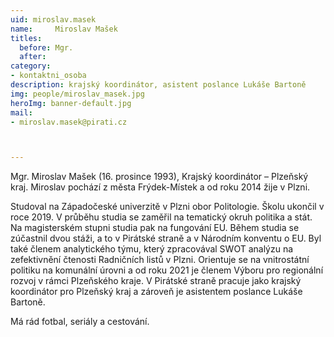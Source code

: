 ```yaml
---
uid: miroslav.masek
name:     Miroslav Mašek
titles:
  before: Mgr.
  after:
category:
- kontaktni_osoba
description: krajský koordinátor, asistent poslance Lukáše Bartoně
img: people/miroslav_masek.jpg
heroImg: banner-default.jpg
mail:
- miroslav.masek@pirati.cz



---
```


Mgr. Miroslav Mašek (16. prosince 1993), Krajský koordinátor – Plzeňský kraj. Miroslav pochází z města Frýdek-Místek a od roku 2014 žije v Plzni.

Studoval na Západočeské univerzitě v Plzni obor Politologie. Školu ukončil v roce 2019. V průběhu studia se zaměřil na tematický okruh politika a stát. Na magisterském stupni studia pak na fungování EU. Během studia se zúčastnil dvou stáži, a to v Pirátské straně a v Národním konventu o EU. Byl také členem analytického týmu, který zpracovával SWOT analýzu na zefektivnění čtenosti Radničních listů v Plzni. Orientuje se na vnitrostátní politiku na komunální úrovni a od roku 2021 je členem Výboru pro regionální rozvoj v rámci Plzeňského kraje. V Pirátské straně pracuje jako krajský koordinátor pro Plzeňský kraj a zároveň je asistentem poslance Lukáše Bartoně.

Má rád fotbal, seriály a cestování.

